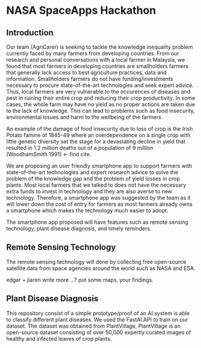 # NASA SpaceApps Hackathon

## Introduction

Our team (AgriCarer) is seeking to tackle the knowledge inequality problem currently faced by many farmers from developing countries. From our research and personal conversations with a local farmer in Malaysia, we found that most farmers in developing countries are smallholders farmers that generally lack access to best agriculture practices, data and information. Smallholders farmers do not have funding/investments necessary to procure state-of-the-art technologies and seek expert advice. Thus, local farmers are very vulnerable to the occurences of diseases and pest in ruining their entire crop and reducing their crop productivity. In some cases, the whole farm may have no yield as no proper actions are taken due to the lack of knowledge. This can lead to problems such as food insecurity, environmental issues and harm to the wellbeing of the farmers.

An example of the damage of food insecurity due to loss of crop is the Irish Potato famine of 1845-49 where an overdependence on a single crop with little genetic diversity set the stage for a devastating decline in yield that resulted in 1.2 million deaths out of a population of 9 million (WoodhamSmith 1991) <- find cite.

We are proposing an user friendly smartphone app to support farmers with state-of-the-art technologies and expert research advice to solve the problem of the knowledge gap and the problem of yield losses in crop plants. Most local farmers that we talked to does not have the necessary extra funds to invest in technology and they are also averse to new technology. Therefore, a smartphone app was suggested by the team as it will lower down the cost of entry for farmers as most farmers already owns a smartphone which makes the technology much easier to adopt.

The smartphone app proposed will have features such as remote sensing technology, plant disease diagnosis, and timely reminders. 



## Remote Sensing Technology 

The remote sensing technology will done by collecting free open-source satellite data from space agencies around the world such as NASA and ESA.


edgar + jiaren write more ...? put some maps, your findings.



## Plant Disease Diagnosis

This repository consist of a simple prototype/proof of an AI system is able to classify different plant diseases. We used the FastAI API to train on our dataset. The dataset was obtained from PlantVillage, PlantVillage is an open-source dataset consisting of over 50,000 expertly curated images of healthy and infected leaves of crop plants.
